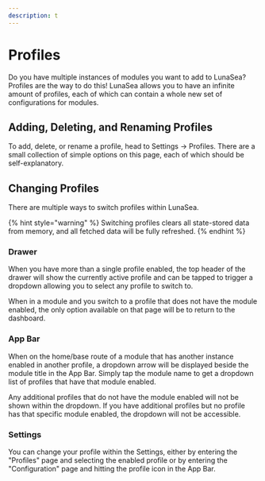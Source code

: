 ```yaml
---
description: t
---
```


# Profiles

Do you have multiple instances of modules you want to add to LunaSea? Profiles are the way to do this! LunaSea allows you to have an infinite amount of profiles, each of which can contain a whole new set of configurations for modules.

## Adding, Deleting, and Renaming Profiles

To add, delete, or rename a profile, head to Settings -> Profiles. There are a small collection of simple options on this page, each of which should be self-explanatory.

## Changing Profiles

There are multiple ways to switch profiles within LunaSea.

{% hint style="warning" %}
Switching profiles clears all state-stored data from memory, and all fetched data will be fully refreshed.
{% endhint %}

### Drawer

When you have more than a single profile enabled, the top header of the drawer will show the currently active profile and can be tapped to trigger a dropdown allowing you to select any profile to switch to.

When in a module and you switch to a profile that does not have the module enabled, the only option available on that page will be to return to the dashboard.

### App Bar

When on the home/base route of a module that has another instance enabled in another profile, a dropdown arrow will be displayed beside the module title in the App Bar. Simply tap the module name to get a dropdown list of profiles that have that module enabled.

Any additional profiles that do not have the module enabled will not be shown within the dropdown. If you have additional profiles but no profile has that specific module enabled, the dropdown will not be accessible.

### Settings

You can change your profile within the Settings, either by entering the "Profiles" page and selecting the enabled profile or by entering the "Configuration" page and hitting the profile icon in the App Bar.
